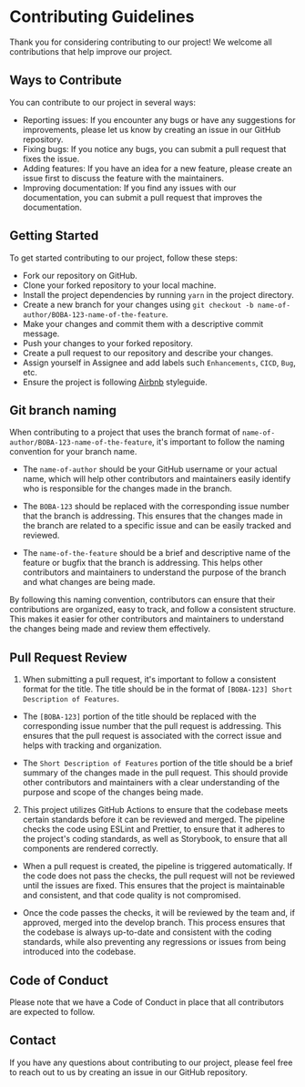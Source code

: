 # Contributing Guidelines

Thank you for considering contributing to our project! We welcome all contributions that help improve our project.

## Ways to Contribute

You can contribute to our project in several ways:

- Reporting issues: If you encounter any bugs or have any suggestions for improvements, please let us know by creating an issue in our GitHub repository.
- Fixing bugs: If you notice any bugs, you can submit a pull request that fixes the issue.
- Adding features: If you have an idea for a new feature, please create an issue first to discuss the feature with the maintainers.
- Improving documentation: If you find any issues with our documentation, you can submit a pull request that improves the documentation.

## Getting Started

To get started contributing to our project, follow these steps:

- Fork our repository on GitHub.
- Clone your forked repository to your local machine.
- Install the project dependencies by running `yarn` in the project directory.
- Create a new branch for your changes using `git checkout -b name-of-author/BOBA-123-name-of-the-feature`.
- Make your changes and commit them with a descriptive commit message.
- Push your changes to your forked repository.
- Create a pull request to our repository and describe your changes.
- Assign yourself in Assignee and add labels such `Enhancements`, `CICD`, `Bug`, etc.
- Ensure the project is following [Airbnb](https://github.com/airbnb/javascript/tree/master/react) styleguide.

## Git branch naming

When contributing to a project that uses the branch format of `name-of-author/BOBA-123-name-of-the-feature`, it's important to follow the naming convention for your branch name.

- The `name-of-author` should be your GitHub username or your actual name, which will help other contributors and maintainers easily identify who is responsible for the changes made in the branch.

- The `BOBA-123` should be replaced with the corresponding issue number that the branch is addressing. This ensures that the changes made in the branch are related to a specific issue and can be easily tracked and reviewed.

- The `name-of-the-feature` should be a brief and descriptive name of the feature or bugfix that the branch is addressing. This helps other contributors and maintainers to understand the purpose of the branch and what changes are being made.

By following this naming convention, contributors can ensure that their contributions are organized, easy to track, and follow a consistent structure. This makes it easier for other contributors and maintainers to understand the changes being made and review them effectively.

## Pull Request Review

1. When submitting a pull request, it's important to follow a consistent format for the title. The title should be in the format of `[BOBA-123] Short Description of Features`.

- The `[BOBA-123]` portion of the title should be replaced with the corresponding issue number that the pull request is addressing. This ensures that the pull request is associated with the correct issue and helps with tracking and organization.

- The `Short Description of Features` portion of the title should be a brief summary of the changes made in the pull request. This should provide other contributors and maintainers with a clear understanding of the purpose and scope of the changes being made.

2. This project utilizes GitHub Actions to ensure that the codebase meets certain standards before it can be reviewed and merged. The pipeline checks the code using ESLint and Prettier, to ensure that it adheres to the project's coding standards, as well as Storybook, to ensure that all components are rendered correctly.

- When a pull request is created, the pipeline is triggered automatically. If the code does not pass the checks, the pull request will not be reviewed until the issues are fixed. This ensures that the project is maintainable and consistent, and that code quality is not compromised.

- Once the code passes the checks, it will be reviewed by the team and, if approved, merged into the develop branch. This process ensures that the codebase is always up-to-date and consistent with the coding standards, while also preventing any regressions or issues from being introduced into the codebase.

## Code of Conduct

Please note that we have a Code of Conduct in place that all contributors are expected to follow.

## Contact

If you have any questions about contributing to our project, please feel free to reach out to us by creating an issue in our GitHub repository.
